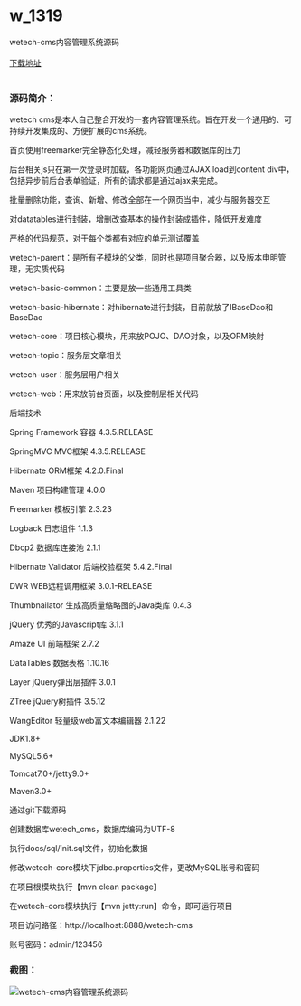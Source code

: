 # w_1319
wetech-cms内容管理系统源码
<br/></br>
[下载地址](https://www.uuid2.com/1319.html "下载地址")
<br/></br>
<h3>源码简介：</h3>
<p>wetech cms是本人自己整合开发的一套内容管理系统。旨在开发一个通用的、可持续开发集成的、方便扩展的cms系统。<p>
<p>首页使用freemarker完全静态化处理，减轻服务器和数据库的压力<p>
<p>后台相关js只在第一次登录时加载，各功能网页通过AJAX load到content div中，包括异步前后台表单验证，所有的请求都是通过ajax来完成。<p>
<p>批量删除功能，查询、新增、修改全部在一个网页当中，减少与服务器交互<p>
<p>对datatables进行封装，增删改查基本的操作封装成插件，降低开发难度<p>
<p>严格的代码规范，对于每个类都有对应的单元测试覆盖<p>
<p>wetech-parent：是所有子模块的父类，同时也是项目聚合器，以及版本申明管理，无实质代码<p>
<p>wetech-basic-common：主要是放一些通用工具类<p>
<p>wetech-basic-hibernate：对hibernate进行封装，目前就放了IBaseDao和BaseDao<p>
<p>wetech-core：项目核心模块，用来放POJO、DAO对象，以及ORM映射<p>
<p>wetech-topic：服务层文章相关<p>
<p>wetech-user：服务层用户相关<p>
<p>wetech-web：用来放前台页面，以及控制层相关代码<p>
<p>后端技术<p>
<p>Spring Framework    容器    4.3.5.RELEASE<p>
<p>SpringMVC    MVC框架    4.3.5.RELEASE<p>
<p>Hibernate    ORM框架    4.2.0.Final<p>
<p>Maven    项目构建管理    4.0.0<p>
<p>Freemarker    模板引擎    2.3.23<p>
<p>Logback    日志组件    1.1.3<p>
<p>Dbcp2    数据库连接池    2.1.1<p>
<p>Hibernate Validator    后端校验框架    5.4.2.Final<p>
<p>DWR    WEB远程调用框架    3.0.1-RELEASE<p>
<p>Thumbnailator    生成高质量缩略图的Java类库    0.4.3<p>
<p>jQuery    优秀的Javascript库    3.1.1<p>
<p>Amaze UI    前端框架    2.7.2 <p>
<p>DataTables    数据表格    1.10.16 <p>
<p>Layer    jQuery弹出层插件    3.0.1<p>
<p>ZTree    jQuery树插件    3.5.12 <p>
<p>WangEditor    轻量级web富文本编辑器    2.1.22<p>
<p>JDK1.8+<p>
<p>MySQL5.6+<p>
<p>Tomcat7.0+/jetty9.0+<p>
<p>Maven3.0+<p>
<p>通过git下载源码<p>
<p>创建数据库wetech_cms，数据库编码为UTF-8<p>
<p>执行docs/sql/init.sql文件，初始化数据<p>
<p>修改wetech-core模块下jdbc.properties文件，更改MySQL账号和密码<p>
<p>在项目根模块执行【mvn clean package】<p>
<p>在wetech-core模块执行【mvn jetty:run】命令，即可运行项目<p>
<p>项目访问路径：http://localhost:8888/wetech-cms<p>
<p>账号密码：admin/123456<p>
<h3>截图：</h3>
<img src="https://www.uuid2.com/wp-content/uploads/img/202111/e0135e5566.gif" alt="wetech-cms内容管理系统源码">
